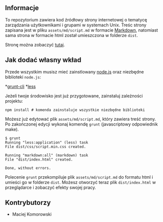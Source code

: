 ## Informacje

To repozytorium zawiera kod źródłowy strony internetowej o tematycę zarządzania użytkownikami i grupami w systemach Unix. Treśc strony zapisana jest w pliku `assets/md/script.md` w formacie [Markdown](http://pl.wikipedia.org/wiki/Markdown), natomiast sama strona w formacie html został umieszczona w folderze `dist`.

Stronę można zobaczyć [tutaj](http://mckomo.github.io/Unix-user-and-group-management-tutorial/).

## Jak dodać własny wkład

Przede wszystkim musisz mieć zainstlowany [node.js](http://nodejs.org/) oraz niezbędne biblioteki `node.js`: 

*[grunt-cli](https://github.com/gruntjs/grunt-cli)
*[less](http://www.lesscss.org/)

Jeżeli twoje środowisko jest już przygotowane, zainstaluj zależności projektu:

```
npm install # komenda zainstaluje wszystkie niezbędne biblioteki
```

Możesz już edytować plik `assets/md/script.md`, który zawiera treść strony. Po zakończonej edycji wykonaj komendę `grunt` (javascriptowy odpowiednik make).

```
$ grunt
Running "less:application" (less) task
File dist/css/script.min.css created.

Running "markdown:all" (markdown) task
File "dist/index.html" created.

Done, without errors.
```

Polecenie `grunt` przekompiluje plik `assets/md/script.md` do formatu html i umieści go w folderze `dist`. Możesz otworzyć teraz plik `dist/index.html` w przeglądarce i zobaczyć efekty swojej pracy.

## Kontrybutorzy

* Maciej Komorowski